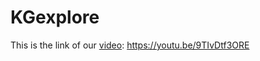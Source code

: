 # KGexplore
This is the link of our [video](https://youtu.be/9TIvDtf3ORE):
https://youtu.be/9TIvDtf3ORE
